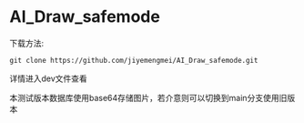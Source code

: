 # AI_Draw_safemode

下载方法:

`git clone https://github.com/jiyemengmei/AI_Draw_safemode.git`

详情进入dev文件查看

本测试版本数据库使用base64存储图片，若介意则可以切换到main分支使用旧版本
